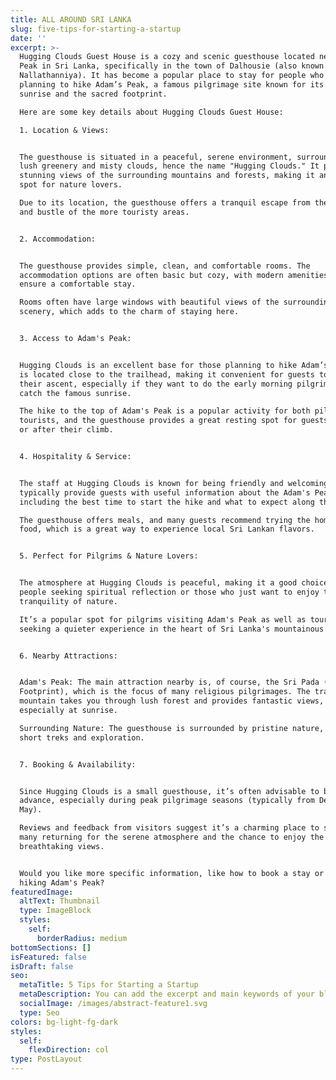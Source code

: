 ```yaml
---
title: ALL AROUND SRI LANKA
slug: five-tips-for-starting-a-startup
date: ''
excerpt: >-
  Hugging Clouds Guest House is a cozy and scenic guesthouse located near Adam's
  Peak in Sri Lanka, specifically in the town of Dalhousie (also known as
  Nallathanniya). It has become a popular place to stay for people who are
  planning to hike Adam’s Peak, a famous pilgrimage site known for its stunning
  sunrise and the sacred footprint.

  Here are some key details about Hugging Clouds Guest House:

  1. Location & Views:


  The guesthouse is situated in a peaceful, serene environment, surrounded by
  lush greenery and misty clouds, hence the name "Hugging Clouds." It provides
  stunning views of the surrounding mountains and forests, making it an ideal
  spot for nature lovers.

  Due to its location, the guesthouse offers a tranquil escape from the hustle
  and bustle of the more touristy areas.


  2. Accommodation:


  The guesthouse provides simple, clean, and comfortable rooms. The
  accommodation options are often basic but cozy, with modern amenities to
  ensure a comfortable stay.

  Rooms often have large windows with beautiful views of the surrounding
  scenery, which adds to the charm of staying here.


  3. Access to Adam's Peak:


  Hugging Clouds is an excellent base for those planning to hike Adam’s Peak. It
  is located close to the trailhead, making it convenient for guests to start
  their ascent, especially if they want to do the early morning pilgrimage to
  catch the famous sunrise.

  The hike to the top of Adam's Peak is a popular activity for both pilgrims and
  tourists, and the guesthouse provides a great resting spot for guests before
  or after their climb.


  4. Hospitality & Service:


  The staff at Hugging Clouds is known for being friendly and welcoming. They
  typically provide guests with useful information about the Adam's Peak trek,
  including the best time to start the hike and what to expect along the way.

  The guesthouse offers meals, and many guests recommend trying the home-cooked
  food, which is a great way to experience local Sri Lankan flavors.


  5. Perfect for Pilgrims & Nature Lovers:


  The atmosphere at Hugging Clouds is peaceful, making it a good choice for
  people seeking spiritual reflection or those who just want to enjoy the
  tranquility of nature.

  It’s a popular spot for pilgrims visiting Adam's Peak as well as tourists
  seeking a quieter experience in the heart of Sri Lanka's mountainous terrain.


  6. Nearby Attractions:


  Adam's Peak: The main attraction nearby is, of course, the Sri Pada (Sacred
  Footprint), which is the focus of many religious pilgrimages. The trail up the
  mountain takes you through lush forest and provides fantastic views,
  especially at sunrise.

  Surrounding Nature: The guesthouse is surrounded by pristine nature, ideal for
  short treks and exploration.


  7. Booking & Availability:


  Since Hugging Clouds is a small guesthouse, it’s often advisable to book in
  advance, especially during peak pilgrimage seasons (typically from December to
  May).

  Reviews and feedback from visitors suggest it’s a charming place to stay, with
  many returning for the serene atmosphere and the chance to enjoy the
  breathtaking views.


  Would you like more specific information, like how to book a stay or tips for
  hiking Adam's Peak?
featuredImage:
  altText: Thumbnail
  type: ImageBlock
  styles:
    self:
      borderRadius: medium
bottomSections: []
isFeatured: false
isDraft: false
seo:
  metaTitle: 5 Tips for Starting a Startup
  metaDescription: You can add the excerpt and main keywords of your blog post here.
  socialImage: /images/abstract-feature1.svg
  type: Seo
colors: bg-light-fg-dark
styles:
  self:
    flexDirection: col
type: PostLayout
---
```

